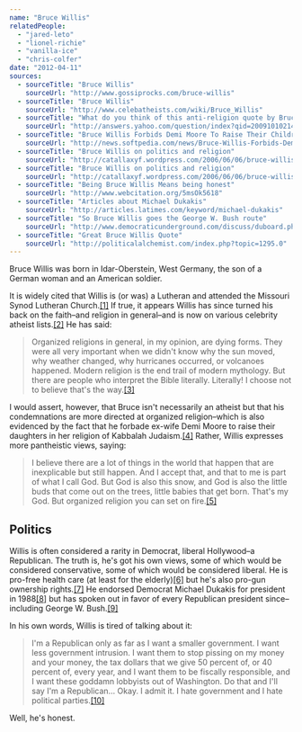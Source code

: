 ```yaml
---
name: "Bruce Willis"
relatedPeople:
  - "jared-leto"
  - "lionel-richie"
  - "vanilla-ice"
  - "chris-colfer"
date: "2012-04-11"
sources:
  - sourceTitle: "Bruce Willis"
    sourceUrl: "http://www.gossiprocks.com/bruce-willis"
  - sourceTitle: "Bruce Willis"
    sourceUrl: "http://www.celebatheists.com/wiki/Bruce_Willis"
  - sourceTitle: "What do you think of this anti-religion quote by Bruce Willis"
    sourceUrl: "http://answers.yahoo.com/question/index?qid=20091010214028AAkg8r3"
  - sourceTitle: "Bruce Willis Forbids Demi Moore To Raise Their Children In Kabbalah Religion"
    sourceUrl: "http://news.softpedia.com/news/Bruce-Willis-Forbids-Demi-Moore-To-Raise-Their-Children-In-Kabbalah-Religion-9499.shtml"
  - sourceTitle: "Bruce Willis on politics and religion"
    sourceUrl: "http://catallaxyf.wordpress.com/2006/06/06/bruce-willis-on-politics-and-religion/"
  - sourceTitle: "Bruce Willis on politics and religion"
    sourceUrl: "http://catallaxyf.wordpress.com/2006/06/06/bruce-willis-on-politics-and-religion/"
  - sourceTitle: "Being Bruce Willis Means being honest"
    sourceUrl: "http://www.webcitation.org/5msOk5618"
  - sourceTitle: "Articles about Michael Dukakis"
    sourceUrl: "http://articles.latimes.com/keyword/michael-dukakis"
  - sourceTitle: "So Bruce Willis goes the George W. Bush route"
    sourceUrl: "http://www.democraticunderground.com/discuss/duboard.php?az=view_all&address=364x1138017"
  - sourceTitle: "Great Bruce Willis Quote"
    sourceUrl: "http://politicalalchemist.com/index.php?topic=1295.0"
---
```


Bruce Willis was born in Idar-Oberstein, West Germany, the son of a German woman and an American soldier.

It is widely cited that Willis is (or was) a Lutheran and attended the Missouri Synod Lutheran Church.<a class="source-citation" href="http://www.gossiprocks.com/bruce-willis" title="Bruce Willis">[1]</a> If true, it appears Willis has since turned his back on the faith–and religion in general–and is now on various celebrity atheist lists.<a class="source-citation" href="http://www.celebatheists.com/wiki/Bruce_Willis" title="Bruce Willis">[2]</a> He has said:

>Organized religions in general, in my opinion, are dying forms. They were all very important when we didn't know why the sun moved, why weather changed, why hurricanes occurred, or volcanoes happened. Modern religion is the end trail of modern mythology. But there are people who interpret the Bible literally. Literally! I choose not to believe that's the way.<a class="source-citation" href="http://answers.yahoo.com/question/index?qid=20091010214028AAkg8r3" title="What do you think of this anti-religion quote by Bruce Willis">[3]</a>

I would assert, however, that Bruce isn't necessarily an atheist but that his condemnations are more directed at organized religion–which is also evidenced by the fact that he forbade ex-wife Demi Moore to raise their daughters in her religion of Kabbalah Judaism.<a class="source-citation" href="http://news.softpedia.com/news/Bruce-Willis-Forbids-Demi-Moore-To-Raise-Their-Children-In-Kabbalah-Religion-9499.shtml" title="Bruce Willis Forbids Demi Moore To Raise Their Children In Kabbalah Religion">[4]</a> Rather, Willis expresses more pantheistic views, saying:

>I believe there are a lot of things in the world that happen that are inexplicable but still happen. And I accept that, and that to me is part of what I call God. But God is also this snow, and God is also the little buds that come out on the trees, little babies that get born. That's my God. But organized religion you can set on fire.<a class="source-citation" href="http://catallaxyf.wordpress.com/2006/06/06/bruce-willis-on-politics-and-religion/" title="Bruce Willis on politics and religion">[5]</a>

## Politics

Willis is often considered a rarity in Democrat, liberal Hollywood–a Republican. The truth is, he's got his own views, some of which would be considered conservative, some of which would be considered liberal. He is pro-free health care (at least for the elderly)<a class="source-citation" href="http://catallaxyf.wordpress.com/2006/06/06/bruce-willis-on-politics-and-religion/" title="Bruce Willis on politics and religion">[6]</a> but he's also pro-gun ownership rights.<a class="source-citation" href="http://www.webcitation.org/5msOk5618" title="Being Bruce Willis Means being honest">[7]</a> He endorsed Democrat Michael Dukakis for president in 1988<a class="source-citation" href="http://articles.latimes.com/keyword/michael-dukakis" title="Articles about Michael Dukakis">[8]</a> but has spoken out in favor of every Republican president since–including George W. Bush.<a class="source-citation" href="http://www.democraticunderground.com/discuss/duboard.php?az=view_all&address=364x1138017" title="So Bruce Willis goes the George W. Bush route">[9]</a>

In his own words, Willis is tired of talking about it:

>I'm a Republican only as far as I want a smaller government. I want less government intrusion. I want them to stop pissing on my money and your money, the tax dollars that we give 50 percent of, or 40 percent of, every year, and I want them to be fiscally responsible, and I want these goddamn lobbyists out of Washington. Do that and I'll say I'm a Republican… Okay. I admit it. I hate government and I hate political parties.<a class="source-citation" href="http://politicalalchemist.com/index.php?topic=1295.0" title="Great Bruce Willis Quote">[10]</a>

Well, he's honest.